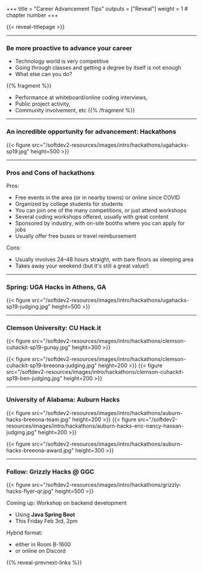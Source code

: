 +++
title = "Career Advancement Tips"
outputs = ["Reveal"]
weight = 1 # chapter number
+++

{{< reveal-titlepage  >}}

---

### Be more proactive to advance your career

- Technology world is very competitive
- Going through classes and getting a degree by itself is not enough
- What else can you do?

{{% fragment %}}
- Performance at whiteboard/online coding interviews, 
- Public project activity, 
- Community involvement, etc
{{% /fragment %}}

---

### An incredible opportunity for advancement: Hackathons

{{< figure src="/softdev2-resources/images/intro/hackathons/ugahacks-sp19.jpg" height=500 >}}

---

### Pros and Cons of hackathons

Pros:
- Free events in the area (or in nearby towns) or online since COVID
- Organized by college students for students
- You can join one of the many competitions, or just attend workshops
- Several coding workshops offered, usually with great content
- Sponsored by industry, with on-site booths where you can apply for jobs
- Usually offer free buses or travel reimbursement

Cons:
- Usually involves 24–48 hours straight, with bare floors as sleeping area
- Takes away your weekend (but it's still a great value!)

---

### Spring: UGA Hacks in Athens, GA

{{< figure src="/softdev2-resources/images/intro/hackathons/ugahacks-sp19-judging.jpg" height=500 >}}

---

### Clemson University: CU Hack.it

{{< figure src="/softdev2-resources/images/intro/hackathons/clemson-cuhackit-sp19-gunay.jpg" height=300 >}}

<div class="side-by-side"> 
{{< figure src="/softdev2-resources/images/intro/hackathons/clemson-cuhackit-sp19-breeona-judging.jpg" height=200 >}} 
{{< figure src="/softdev2-resources/images/intro/hackathons/clemson-cuhackit-sp19-ben-judging.jpg" height=200 >}}
</div>

---

### University of Alabama: Auburn Hacks

<div class="side-by-side"> 
{{< figure src="/softdev2-resources/images/intro/hackathons/auburn-hacks-breeona-team.jpg" height=200 >}} 
{{< figure src="/softdev2-resources/images/intro/hackathons/auburn-hacks-eric-nancy-hassan-judging.jpg" height=200 >}}
</div>

{{< figure src="/softdev2-resources/images/intro/hackathons/auburn-hacks-breeona-award.jpg" height=300 >}}

---

### Follow: Grizzly Hacks @ GGC

<div class="left-float">
{{< figure src="/softdev2-resources/images/intro/hackathons/grizzly-hacks-flyer-qr.jpg" height=500 >}}

Coming up: Workshop on backend development
- Using **Java Spring Boot** 
- This Friday Feb 3rd, 2pm

Hybrid format: 
- either in Room B-1600 
- or online on Discord

</div>

{{% reveal-prevnext-links %}}
